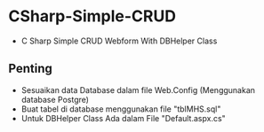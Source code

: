 # CSharp-Simple-CRUD
* C Sharp Simple CRUD Webform With DBHelper Class

## Penting
  - Sesuaikan data Database dalam file Web.Config (Menggunakan database Postgre)
  - Buat tabel di database menggunakan file "tblMHS.sql"
  - Untuk DBHelper Class Ada dalam File "Default.aspx.cs"
